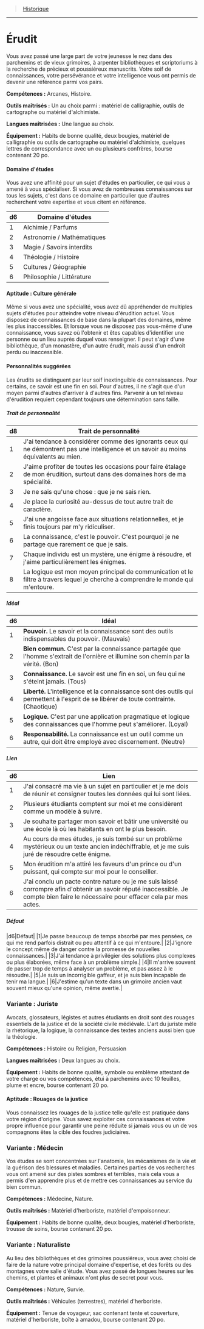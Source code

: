 
<!--Items-->

> <!--ParentNameLink-->[Historique](backgrounds_hd.md)<!--/ParentNameLink-->

---

# <!--Name-->Érudit<!--/Name-->

Vous avez passé une large part de votre jeunesse le nez dans des parchemins et de vieux grimoires, à arpenter bibliothèques et scriptoriums à la recherche de précieux et poussiéreux manuscrits. Votre soif de connaissances, votre persévérance et votre intelligence vous ont permis de devenir une référence parmi vos pairs.

**Compétences :** Arcanes, Histoire.

**Outils maîtrisés :** Un au choix parmi : matériel de calligraphie, outils de cartographe ou matériel d'alchimiste.

**Langues maîtrisées :** Une langue au choix.

**Équipement :** Habits de bonne qualité, deux bougies, matériel de calligraphie ou outils de cartographe ou matériel d'alchimiste, quelques lettres de correspondance avec un ou plusieurs confrères, bourse contenant 20 po.

<!--Generic-->

#### <!--Name-->Domaine d'études<!--/Name-->

Vous avez une affinité pour un sujet d'études en particulier, ce qui vous a amené à vous spécialiser. Si vous avez de nombreuses connaissances sur tous les sujets, c'est dans ce domaine en particulier que d'autres recherchent votre expertise et vous citent en référence.

|d6|Domaine d'études|
|---|---|
|1|Alchimie / Parfums|
|2|Astronomie / Mathématiques|
|3|Magie / Savoirs interdits|
|4|Théologie / Histoire|
|5|Cultures / Géographie|
|6|Philosophie / Littérature|

<!--/Generic-->

<!--Generic-->

#### <!--Name-->Aptitude : Culture générale<!--/Name-->

Même si vous avez une spécialité, vous avez dû appréhender de multiples sujets d'études pour atteindre votre niveau d'érudition actuel. Vous disposez de connaissances de base dans la plupart des domaines, même les plus inaccessibles. Et lorsque vous ne disposez pas vous-même d'une connaissance, vous savez où l'obtenir et êtes capables d'identifier une personne ou un lieu auprès duquel vous renseigner. Il peut s'agir d'une bibliothèque, d'un monastère, d'un autre érudit, mais aussi d'un endroit perdu ou inaccessible.

<!--/Generic-->

<!--Items-->

#### <!--Name-->Personnalités suggérées<!--/Name-->

Les érudits se distinguent par leur soif inextinguible de connaissances. Pour certains, ce savoir est une fin en soi. Pour d'autres, il ne s'agit que d'un moyen parmi d'autres d'arriver à d'autres fins. Parvenir à un tel niveau d'érudition requiert cependant toujours une détermination sans faille.

<!--Generic-->

##### <!--Name-->Trait de personnalité<!--/Name-->

|d8|Trait de personnalité|
|---|---|
|1|J'ai tendance à considérer comme des <!--br-->ignorants ceux qui ne démontrent pas une <!--br-->intelligence et un savoir au moins équivalents <!--br-->au mien.|
|2|J'aime profiter de toutes les occasions pour <!--br-->faire étalage de mon érudition, surtout dans <!--br-->des domaines hors de ma spécialité.|
|3|Je ne sais qu'une chose : que je ne sais rien.|
|4|Je place la curiosité au-dessus de tout autre <!--br-->trait de caractère.|
|5|J'ai une angoisse face aux situations <!--br-->relationnelles, et je finis toujours par m'y <!--br-->ridiculiser.|
|6|La connaissance, c'est le pouvoir. C'est <!--br-->pourquoi je ne partage que rarement ce que je <!--br-->sais.|
|7|Chaque individu est un mystère, une énigme <!--br-->à résoudre, et j'aime particulièrement les <!--br-->énigmes.|
|8|La logique est mon moyen principal de <!--br-->communication et le filtre à travers lequel je <!--br-->cherche à comprendre le monde qui m'entoure.|

<!--/Generic-->

<!--Generic-->

##### <!--Name-->Idéal<!--/Name-->

|d6|Idéal|
|---|---|
|1|**Pouvoir.** Le savoir et la connaissance sont des <!--br-->outils indispensables du pouvoir. (Mauvais)|
|2|**Bien commun.** C'est par la connaissance <!--br-->partagée que l'homme s'extrait de l'ornière et <!--br-->illumine son chemin par la vérité. (Bon)|
|3|**Connaissance.** Le savoir est une fin en soi, un <!--br-->feu qui ne s'éteint jamais. (Tous)|
|4|**Liberté.** L'intelligence et la connaissance sont <!--br-->des outils qui permettent à l'esprit de se libérer <!--br-->de toute contrainte. (Chaotique)|
|5|**Logique.** C'est par une application <!--br-->pragmatique et logique des connaissances que <!--br-->l'homme peut s'améliorer. (Loyal)|
|6|**Responsabilité.** La connaissance est un outil <!--br-->comme un autre, qui doit être employé avec <!--br-->discernement. (Neutre)|

<!--/Generic-->

<!--Generic-->

##### <!--Name-->Lien<!--/Name-->

|d6|Lien|
|---|---|
|1|J'ai consacré ma vie à un sujet en particulier <!--br-->et je me dois de réunir et consigner toutes les <!--br-->données qui lui sont liées.|
|2|Plusieurs étudiants comptent sur moi et me <!--br-->considèrent comme un modèle à suivre.|
|3|Je souhaite partager mon savoir et bâtir une <!--br-->université ou une école là où les habitants en <!--br-->ont le plus besoin.|
|4|Au cours de mes études, je suis tombé sur <!--br-->un problème mystérieux ou un texte ancien <!--br-->indéchiffrable, et je me suis juré de résoudre <!--br-->cette énigme.|
|5|Mon érudition m'a attiré les faveurs d'un prince <!--br-->ou d'un puissant, qui compte sur moi pour le <!--br-->conseiller.|
|6|J'ai conclu un pacte contre nature ou je me <!--br-->suis laissé corrompre afin d'obtenir un savoir <!--br-->réputé inaccessible. Je compte bien faire le <!--br-->nécessaire pour effacer cela par mes actes.|

<!--/Generic-->

<!--Generic-->

##### <!--Name-->Défaut<!--/Name-->

|d6|Défaut|
|1|Je passe beaucoup de temps absorbé par mes <!--br-->pensées, ce qui me rend parfois distrait ou peu <!--br-->attentif à ce qui m'entoure.|
|2|J'ignore le concept même de danger contre la <!--br-->promesse de nouvelles connaissances.|
|3|J'ai tendance à privilégier des solutions plus <!--br-->complexes ou plus élaborées, même face à un <!--br-->problème simple.|
|4|Il m'arrive souvent de passer trop de temps <!--br-->à analyser un problème, et pas assez à le <!--br-->résoudre.|
|5|Je suis un incorrigible gaffeur, et je suis bien <!--br-->incapable de tenir ma langue.|
|6|J'estime qu'un texte dans un grimoire ancien <!--br-->vaut souvent mieux qu'une opinion, même <!--br-->avertie.|

<!--/Generic-->

<!--/Items-->

<!--Items-->

### <!--Name-->Variante : Juriste<!--/Name-->

Avocats, glossateurs, légistes et autres étudiants en droit sont des rouages essentiels de la justice et de la société civile médiévale. L'art du juriste mêle la rhétorique, la logique, la connaissance des textes anciens aussi bien que la théologie.

**Compétences :** Histoire ou Religion, Persuasion

**Langues maîtrisées :** Deux langues au choix.

**Équipement :** Habits de bonne qualité, symbole ou emblème attestant de votre charge ou vos compétences, étui à parchemins avec 10 feuilles, plume et encre, bourse contenant 20 po.

<!--Generic-->

#### <!--Name-->Aptitude : Rouages de la justice<!--/Name-->

Vous connaissez les rouages de la justice telle qu'elle est pratiquée dans votre région d'origine. Vous savez exploiter ces connaissances et votre propre influence pour garantir une peine réduite si jamais vous ou un de vos compagnons êtes la cible des foudres judiciaires.

<!--/Generic-->

<!--/Items-->

<!--Generic-->

### <!--Name-->Variante : Médecin<!--/Name-->

Vos études se sont concentrées sur l'anatomie, les mécanismes de la vie et la guérison des blessures et maladies. Certaines parties de vos recherches vous ont amené sur des pistes sombres et terribles, mais cela vous a permis d'en apprendre plus et de mettre ces connaissances au service du bien commun.

**Compétences :** Médecine, Nature.

**Outils maîtrisés :** Matériel d'herboriste, matériel d'empoisonneur.

**Équipement :** Habits de bonne qualité, deux bougies, matériel d'herboriste, trousse de soins, bourse contenant 20 po.

<!--/Generic-->

<!--Generic-->

### <!--Name-->Variante : Naturaliste<!--/Name-->

Au lieu des bibliothèques et des grimoires poussiéreux, vous avez choisi de faire de la nature votre principal domaine d'expertise, et des forêts ou des montagnes votre salle d'étude. Vous avez passé de longues heures sur les chemins, et plantes et animaux n'ont plus de secret pour vous.

**Compétences :** Nature, Survie.

**Outils maîtrisés :** Véhicules (terrestres), matériel d'herboriste.

**Équipement :** Tenue de voyageur, sac contenant tente et couverture, matériel d'herboriste, boîte à amadou, bourse contenant 20 po.

<!--/Generic-->

<!--/Items-->
